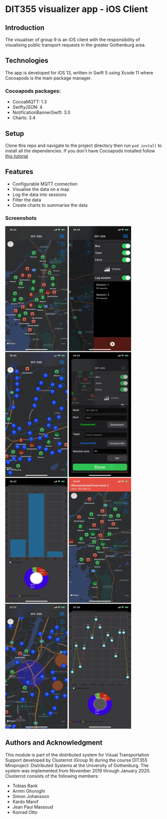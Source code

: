 # DIT355 visualizer app - iOS Client

## Introduction
The visualiser of group 9 is an iOS client with the responsibility of visualising public transport requests in the greater Gothenburg area.

## Technologies
The app is developed for iOS 13, written in Swift 5 using Xcode 11 where Cocoapods is the main package manager.

### Cocoapods packages: 
* CocoaMQTT: 1.3
* SwiftyJSON: 4
* NotificationBannerSwift: 3.0
* Charts: 3.4

## Setup
Clone this repo and navigate to the project directory then run `pod install` to install all the dependencies.
If you don't have Cocoapods installed follow [this tutorial](https://guides.cocoapods.org/using/getting-started.html)

## Features
* Configurable MQTT connection
* Visualise the data on a map
* Log the data into sessions
* Filter the data
* Create charts to summarise the data 

### Screenshots

<img src="Screenshots/WhatsApp_Image_2020-01-06_at_18.45.41.jpeg" data-canonical-src="Screenshots/WhatsApp_Image_2020-01-06_at_18.45.41.jpeg" width="200" height="400" />
<img src="Screenshots/WhatsApp_Image_2020-01-06_at_18.45.41__4_.jpeg" data-canonical-src="Screenshots/WhatsApp_Image_2020-01-06_at_18.45.41__4_.jpeg" width="200" height="400" />
<img src="Screenshots/WhatsApp_Image_2020-01-06_at_18.45.41__3_.jpeg" data-canonical-src="Screenshots/WhatsApp_Image_2020-01-06_at_18.45.41__3_.jpeg" width="200" height="400" />
<img src="Screenshots/WhatsApp_Image_2020-01-06_at_18.45.36.jpeg" data-canonical-src="Screenshots/WhatsApp_Image_2020-01-06_at_18.45.36.jpeg" width="200" height="400" />
<img src="Screenshots/WhatsApp_Image_2020-01-06_at_18.45.41__2_.jpeg" data-canonical-src="Screenshots/WhatsApp_Image_2020-01-06_at_18.45.41__2_.jpeg" width="200" height="400" />
<img src="Screenshots/Disconnect.jpeg" data-canonical-src="Screenshots/Disconnect.jpeg" width="200" height="400" />
<img src="Screenshots/Cluster.jpeg" data-canonical-src="Screenshots/Cluster.jpeg" width="200" height="400" />
<img src="Screenshots/Chart.jpeg" data-canonical-src="Screenshots/Chart.jpeg" width="200" height="400" />


## Authors and Acknowledgment
This module is part of the distributed system for Visual Transportation Support developed by Clusterrot (Group 9) during the course DIT355 Miniproject: Distributed Systems at the University of Gothenburg.
The system was implemented from November 2019 through January 2020.
Clusterrot consists of the following members:

* Tobias Bank
* Armin Ghoroghi
* Simon Johansson
* Kardo Marof
* Jean Paul Massoud
* Konrad Otto
